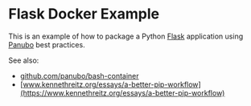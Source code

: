 # Flask Docker Example

This is an example of how to package a Python [Flask](http://flask.pocoo.org/)
application using [Panubo](https://panubo.io/) best practices.

See also:

- [github.com/panubo/bash-container](https://github.com/panubo/bash-container)
- [www.kennethreitz.org/essays/a-better-pip-workflow](https://www.kennethreitz.org/essays/a-better-pip-workflow)

